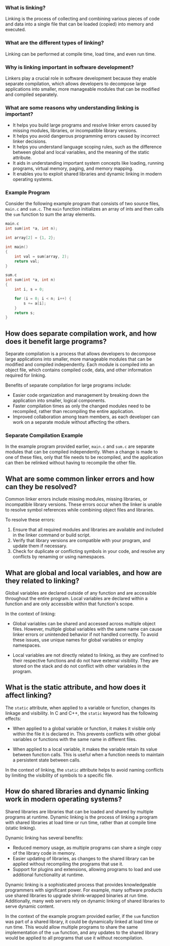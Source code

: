 ### What is linking?

Linking is the process of collecting and combining various pieces of code and data into a single file that can be loaded (copied) into memory and executed.

### What are the different types of linking?

Linking can be performed at compile time, load time, and even run time.

### Why is linking important in software development?

Linkers play a crucial role in software development because they enable separate compilation, which allows developers to decompose large applications into smaller, more manageable modules that can be modified and compiled separately.

### What are some reasons why understanding linking is important?
-   It helps you build large programs and resolve linker errors caused by missing modules, libraries, or incompatible library versions.
-   It helps you avoid dangerous programming errors caused by incorrect linker decisions.
-   It helps you understand language scoping rules, such as the difference between global and local variables, and the meaning of the static attribute.
-   It aids in understanding important system concepts like loading, running programs, virtual memory, paging, and memory mapping.
-   It enables you to exploit shared libraries and dynamic linking in modern operating systems.

### Example Program

Consider the following example program that consists of two source files, `main.c` and `sum.c`. The `main` function initializes an array of ints and then calls the `sum` function to sum the array elements.
```c
main.c
int sum(int *a, int n);

int array[2] = {1, 2};

int main()
{
    int val = sum(array, 2);
    return val;
}
```

```c
sum.c
int sum(int *a, int n)
{
    int i, s = 0;

    for (i = 0; i < n; i++) {
        s += a[i];
    }
    return s;
}

```

## How does separate compilation work, and how does it benefit large programs?

Separate compilation is a process that allows developers to decompose large applications into smaller, more manageable modules that can be modified and compiled independently. Each module is compiled into an object file, which contains compiled code, data, and other information required for linking.

Benefits of separate compilation for large programs include:

-   Easier code organization and management by breaking down the application into smaller, logical components.
-   Faster compilation times as only the changed modules need to be recompiled, rather than recompiling the entire application.
-   Improved collaboration among team members, as each developer can work on a separate module without affecting the others.

### Separate Compilation Example

In the example program provided earlier, `main.c` and `sum.c` are separate modules that can be compiled independently. When a change is made to one of these files, only that file needs to be recompiled, and the application can then be relinked without having to recompile the other file.

## What are some common linker errors and how can they be resolved?

Common linker errors include missing modules, missing libraries, or incompatible library versions. These errors occur when the linker is unable to resolve symbol references while combining object files and libraries.

To resolve these errors:

1.  Ensure that all required modules and libraries are available and included in the linker command or build script.
2.  Verify that library versions are compatible with your program, and update them if necessary.
3.  Check for duplicate or conflicting symbols in your code, and resolve any conflicts by renaming or using namespaces.

## What are global and local variables, and how are they related to linking?

Global variables are declared outside of any function and are accessible throughout the entire program. Local variables are declared within a function and are only accessible within that function's scope.

In the context of linking:

-   Global variables can be shared and accessed across multiple object files. However, multiple global variables with the same name can cause linker errors or unintended behavior if not handled correctly. To avoid these issues, use unique names for global variables or employ namespaces.

-   Local variables are not directly related to linking, as they are confined to their respective functions and do not have external visibility. They are stored on the stack and do not conflict with other variables in the program.

## What is the static attribute, and how does it affect linking?

The `static` attribute, when applied to a variable or function, changes its linkage and visibility. In C and C++, the `static` keyword has the following effects:

-   When applied to a global variable or function, it makes it visible only within the file it is declared in. This prevents conflicts with other global variables or functions with the same name in different files.
    
-   When applied to a local variable, it makes the variable retain its value between function calls. This is useful when a function needs to maintain a persistent state between calls.
    
In the context of linking, the `static` attribute helps to avoid naming conflicts by limiting the visibility of symbols to a specific file.

## How do shared libraries and dynamic linking work in modern operating systems?

Shared libraries are libraries that can be loaded and shared by multiple programs at runtime. Dynamic linking is the process of linking a program with shared libraries at load time or run time, rather than at compile time (static linking).

Dynamic linking has several benefits:

-   Reduced memory usage, as multiple programs can share a single copy of the library code in memory.
-   Easier updating of libraries, as changes to the shared library can be applied without recompiling the programs that use it.
-   Support for plugins and extensions, allowing programs to load and use additional functionality at runtime.

Dynamic linking is a sophisticated process that provides knowledgeable programmers with significant power. For example, many software products use shared libraries to upgrade shrink-wrapped binaries at run time. Additionally, many web servers rely on dynamic linking of shared libraries to serve dynamic content.

In the context of the example program provided earlier, if the `sum` function was part of a shared library, it could be dynamically linked at load time or run time. This would allow multiple programs to share the same implementation of the `sum` function, and any updates to the shared library would be applied to all programs that use it without recompilation.